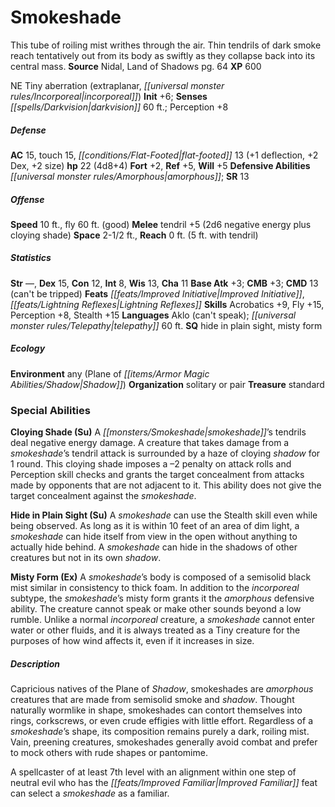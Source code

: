 ﻿---
cssclass: [monsters]
title1: Smokeshade
desc_short: This tube of roiling mist writhes through the air. Thin tendrils of dark
  smoke reach tentatively out from its body as swiftly as they collapse back into
  its central mass.
title2: Smokeshade
CR: 2
sources:
- name: Nidal, Land of Shadows
  page: 64
  link: http://paizo.com/products/btpy9vtf?Pathfinder-Campaign-Setting-Nidal-Land-of-Shadows
XP: 600
alignment: NE
size: Tiny
type: aberration
subtypes:
- extraplanar
- incorporeal
initiative:
  bonus: 6
senses:
  darkvision: 60
AC:
  AC: 15
  touch: 15
  flat_footed: 13
  components:
    deflection: 1
    dex: 2
    size: 2
HP:
  HP: 22
  long: 4d8+4
saves:
  fort: 2
  ref: 5
  will: 5
defensive_abilities:
- amorphous
SR: 13
speeds:
  base: 10
  fly: 60
  fly_maneuverability: good
attacks:
  melee:
  - - text: tendril +5 (2d6 negative energy plus cloying shade)
      entries:
      - - damage: 2d6
          type: negative energy
        - effect: cloying shade
      attack: tendril
      bonus:
      - 5
space: 2.5
reach: 0
reach_other: 5 ft. with tendril
ability_scores:
  STR:
  DEX: 15
  CON: 12
  INT: 8
  WIS: 13
  CHA: 11
BAB: 3
CMB: 3
CMD: 13
CMD_other: can't be tripped
feats:
- name: Improved Initiative
- name: Lightning Reflexes
skills:
  Acrobatics: 9
  Fly: 15
  Perception: 8
  Stealth: 15
languages:
- Aklo (can't speak)
- telepathy 60 ft.
special_qualities:
- hide in plain sight
- misty form
ecology:
  environment: any (Plane of Shadow)
  organization: solitary or pair
  treasure_type: standard
special_abilities:
  Cloying Shade (Su): A smokeshade's tendrils deal negative energy damage. A creature
    that takes damage from a smokeshade's tendril attack is surrounded by a haze of
    cloying shadow for 1 round. This cloying shade imposes a -2 penalty on attack
    rolls and Perception skill checks and grants the target concealment from attacks
    made by opponents that are not adjacent to it. This ability does not give the
    target concealment against the smokeshade.
  Hide in Plain Sight (Su): A smokeshade can use the Stealth skill even while being
    observed. As long as it is within 10 feet of an area of dim light, a smokeshade
    can hide itself from view in the open without anything to actually hide behind.
    A smokeshade can hide in the shadows of other creatures but not in its own shadow.
  Misty Form (Ex): A smokeshade's body is composed of a semisolid black mist similar
    in consistency to thick foam. In addition to the incorporeal subtype, the smokeshade's
    misty form grants it the amorphous defensive ability. The creature cannot speak
    or make other sounds beyond a low rumble. Unlike a normal incorporeal creature,
    a smokeshade cannot enter water or other fluids, and it is always treated as a
    Tiny creature for the purposes of how wind affects it, even if it increases in
    size.
desc_long: |-
  Capricious natives of the Plane of Shadow, smokeshades are amorphous creatures that are made from semisolid smoke and shadow. Thought naturally wormlike in shape, smokeshades can contort themselves into rings, corkscrews, or even crude effigies with little effort. Regardless of a smokeshade's shape, its composition remains purely a dark, roiling mist. Vain, preening creatures, smokeshades generally avoid combat and prefer to mock others with rude shapes or pantomime.

   A spellcaster of at least 7th level with an alignment within one step of neutral evil who has the Improved Familiar feat can select a smokeshade as a familiar.

---

# Smokeshade
This tube of roiling mist writhes through the air. Thin tendrils of dark smoke reach tentatively out from its body as swiftly as they collapse back into its central mass.
**Source** Nidal, Land of Shadows pg. 64
**XP** 600

NE Tiny aberration (extraplanar, _[[universal monster rules/Incorporeal|incorporeal]]_)
**Init** +6; **Senses** _[[spells/Darkvision|darkvision]]_ 60 ft.; Perception +8

##### Defense

**AC** 15, touch 15, _[[conditions/Flat-Footed|flat-footed]]_ 13 (+1 deflection, +2 Dex, +2 size)
**hp** 22 (4d8+4)
**Fort** +2, **Ref** +5, **Will** +5
**Defensive Abilities** _[[universal monster rules/Amorphous|amorphous]]_; **SR** 13

##### Offense
**Speed** 10 ft., fly 60 ft. (good)
**Melee** tendril +5 (2d6 negative energy plus cloying shade)
**Space** 2-1/2 ft., **Reach** 0 ft. (5 ft. with tendril)

##### Statistics
**Str** —, **Dex** 15, **Con** 12, **Int** 8, **Wis** 13, **Cha** 11
**Base Atk** +3; **CMB** +3; **CMD** 13 (can't be tripped)
**Feats** _[[feats/Improved Initiative|Improved Initiative]]_, _[[feats/Lightning Reflexes|Lightning Reflexes]]_
**Skills** Acrobatics +9, Fly +15, Perception +8, Stealth +15
**Languages** Aklo (can't speak); _[[universal monster rules/Telepathy|telepathy]]_ 60 ft.
**SQ** hide in plain sight, misty form

##### Ecology

**Environment** any (Plane of _[[items/Armor Magic Abilities/Shadow|Shadow]]_)
**Organization** solitary or pair
**Treasure** standard

### Special Abilities

**Cloying Shade (Su)** A _[[monsters/Smokeshade|smokeshade]]_’s tendrils deal negative energy damage. A creature that takes damage from a _smokeshade_’s tendril attack is surrounded by a haze of cloying _shadow_ for 1 round. This cloying shade imposes a –2 penalty on attack rolls and Perception skill checks and grants the target concealment from attacks made by opponents that are not adjacent to it. This ability does not give the target concealment against the _smokeshade_.

**Hide in Plain Sight (Su)** A _smokeshade_ can use the Stealth skill even while being observed. As long as it is within 10 feet of an area of dim light, a _smokeshade_ can hide itself from view in the open without anything to actually hide behind. A _smokeshade_ can hide in the shadows of other creatures but not in its own _shadow_.

**Misty Form (Ex)** A _smokeshade_’s body is composed of a semisolid black mist similar in consistency to thick foam. In addition to the _incorporeal_ subtype, the _smokeshade_’s misty form grants it the _amorphous_ defensive ability. The creature cannot speak or make other sounds beyond a low rumble. Unlike a normal _incorporeal_ creature, a _smokeshade_ cannot enter water or other fluids, and it is always treated as a Tiny creature for the purposes of how wind affects it, even if it increases in size.

##### Description

Capricious natives of the Plane of _Shadow_, smokeshades are _amorphous_ creatures that are made from semisolid smoke and _shadow_. Thought naturally wormlike in shape, smokeshades can contort themselves into rings, corkscrews, or even crude effigies with little effort. Regardless of a _smokeshade_’s shape, its composition remains purely a dark, roiling mist. Vain, preening creatures, smokeshades generally avoid combat and prefer to mock others with rude shapes or pantomime.

A spellcaster of at least 7th level with an alignment within one step of neutral evil who has the _[[feats/Improved Familiar|Improved Familiar]]_ feat can select a _smokeshade_ as a familiar.